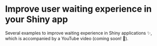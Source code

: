 # Improve user waiting experience in your Shiny app

Several examples to improve waiting experience in Shiny applications ✨, which is accompanied by a YouTube video (coming soon! 👀).
